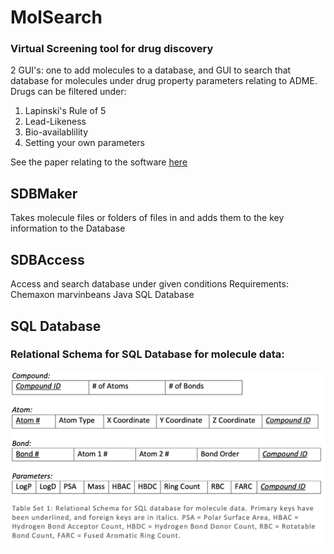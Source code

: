 # MolSearch
### Virtual Screening tool for drug discovery
2 GUI's: one to add molecules to a database, and GUI to search that database for molecules under drug property parameters relating to ADME.
Drugs can be filtered under:
1. Lapinski's Rule of 5
2. Lead-Likeness
3. Bio-availablility
4. Setting your own parameters

See the paper relating to the software [here](https://github.com/janewalls/MolSearch/tree/main/LabReport.pdf)

## SDBMaker 
Takes molecule files or folders of files in and adds them to the key information to the Database

## SDBAccess
Access and search database under given conditions 
Requirements:
Chemaxon marvinbeans
Java
SQL Database

## SQL Database
### Relational Schema for SQL Database for molecule data:
![Relational Schema for SQL Database for molecule data](https://github.com/janewalls/MolSearch/blob/main/Images/RelationalSchemaMolSearch.png)
